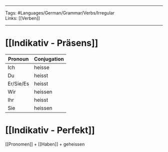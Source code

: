 ___
Tags: #Languages/German/Grammar/Verbs/Irregular  
Links: [[Verben]]
___
# [[Indikativ - Präsens]]
Pronoun|Conjugation
------------ | ------------
Ich | heisse
Du | heisst
Er/Sie/Es | heisst
Wir | heissen
Ihr | heisst
Sie | heissen


# [[Indikativ - Perfekt]]
[[Pronomen]] + [[Haben]] + geheissen